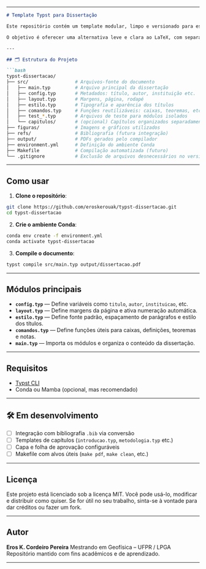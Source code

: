 
---

````markdown
# Template Typst para Dissertação 

Este repositório contém um template modular, limpo e versionado para escrever dissertações acadêmicas utilizando [Typst](https://typst.app), uma linguagem de marcação tipográfica moderna.

O objetivo é oferecer uma alternativa leve e clara ao LaTeX, com separação de estilos, lógica e conteúdo em módulos independentes. Ideal para quem quer manter sua dissertação bem estruturada e versionada com Git.

---

## 🗂 Estrutura do Projeto

```bash
typst-dissertacao/
├── src/                 # Arquivos-fonte do documento
│   ├── main.typ         # Arquivo principal da dissertação
│   ├── config.typ       # Metadados: título, autor, instituição etc.
│   ├── layout.typ       # Margens, página, rodapé
│   ├── estilo.typ       # Tipografia e aparência dos títulos
│   ├── comandos.typ     # Funções reutilizáveis: caixas, teoremas, etc.
│   ├── test_*.typ       # Arquivos de teste para módulos isolados
│   └── capitulos/       # (opcional) Capítulos organizados separadamente
├── figuras/             # Imagens e gráficos utilizados
├── refs/                # Bibliografia (futura integração)
├── output/              # PDFs gerados pelo compilador
├── environment.yml      # Definição do ambiente Conda
├── Makefile             # Compilação automatizada (futuro)
└── .gitignore           # Exclusão de arquivos desnecessários no versionamento
````

---

## Como usar

1. **Clone o repositório**:

```bash
git clone https://github.com/eroskerouak/typst-dissertacao.git
cd typst-dissertacao
```

2. **Crie o ambiente Conda**:

```bash
conda env create -f environment.yml
conda activate typst-dissertacao
```

3. **Compile o documento**:

```bash
typst compile src/main.typ output/dissertacao.pdf
```

---

## Módulos principais

* **`config.typ`** — Define variáveis como `titulo`, `autor`, `instituicao`, etc.
* **`layout.typ`** — Define margens da página e ativa numeração automática.
* **`estilo.typ`** — Define fonte padrão, espaçamento de parágrafos e estilo dos títulos.
* **`comandos.typ`** — Define funções úteis para caixas, definições, teoremas e notas.
* **`main.typ`** — Importa os módulos e organiza o conteúdo da dissertação.

---

## Requisitos

* [Typst CLI](https://typst.app/docs/cli/install/)
* Conda ou Mamba (opcional, mas recomendado)

---

## 🛠 Em desenvolvimento

* [ ] Integração com bibliografia `.bib` via conversão
* [ ] Templates de capítulos (`introducao.typ`, `metodologia.typ` etc.)
* [ ] Capa e folha de aprovação configuráveis
* [ ] Makefile com alvos úteis (`make pdf`, `make clean`, etc.)

---

## Licença

Este projeto está licenciado sob a licença MIT. Você pode usá-lo, modificar e distribuir como quiser. Se for útil no seu trabalho, sinta-se à vontade para dar créditos ou fazer um fork.

---

## Autor

**Eros K. Cordeiro Pereira**
Mestrando em Geofísica – UFPR / LPGA
Repositório mantido com fins acadêmicos e de aprendizado.

---
